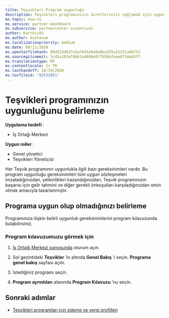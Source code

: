 ```yaml
---
title: Teşvikleri Program uygunluğu
description: Teşvikleri programınızın ücretlerinizi sağlamak için uygun olduğundan emin olun. Bu işlem, program kılavuzumuza uygunluk denetimini içerir.
ms.topic: how-to
ms.service: partner-dashboard
ms.subservice: partnercenter-incentives
author: Karthic83
ms.author: kashanum
ms.localizationpriority: medium
ms.date: 09/11/2020
ms.openlocfilehash: 89d523d637a5a7641e9a9a8be255a1525ca66752
ms.sourcegitcommit: 3c45a181ef86b3a4866e97fb50efeae8714ab3f7
ms.translationtype: MT
ms.contentlocale: tr-TR
ms.lasthandoff: 10/19/2020
ms.locfileid: "92532051"
---
```

# <a name="determine-your-incentives-program-eligibility"></a>Teşvikleri programınızın uygunluğunu belirleme

**Uygulama hedefi** :

- İş Ortağı Merkezi

**Uygun roller** :

- Genel yönetici
- Teşvikleri Yöneticisi

 Her Teşvik programının uygunlukla ilgili bazı gereksinimleri vardır. Bu program uygunluğu gereksinimleri tüm uygun sözleşmeleri imzaladığınızdan, yetkinlikleri kazandığınızdan, Teşvik programınızın başarısı için gelir tahmini ve diğer gerekli önkoşulları karşıladığınızdan emin olmak amacıyla tasarlanmıştır.

## <a name="determining-your-program-eligibility"></a>Programa uygun olup olmadığınızı belirleme

Programınıza ilişkin belirli uygunluk gereksinimlerini program kılavuzunda bulabilirsiniz. 

### <a name="to-see-your-program-guide"></a>Program kılavuzumuzu görmek için

1. [İş Ortağı Merkezi panosunda](https://partner.microsoft.com/dashboard/) oturum açın.

2. Sol gezintideki **Teşvikler** ’in altında **Genel Bakış** ’ı seçin. **Programa genel bakış** sayfası açılır.

3. İstediğiniz programı seçin.

4. **Program ayrıntıları** alanında **Program Kılavuzu** ’nu seçin.

## <a name="next-steps"></a>Sonraki adımlar

- [Teşvikleri programları için ödeme ve vergi profilleri](incentives-create-and-manage-your-payout-and-tax-profiles.md)
